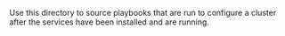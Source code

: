Use this directory to source playbooks that are run to configure a cluster after the services have been installed and are running.
